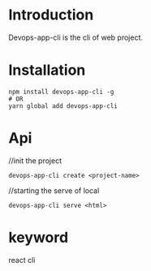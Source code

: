 # Introduction
Devops-app-cli is the cli of web project.

# Installation
```
npm install devops-app-cli -g
# OR 
yarn global add devops-app-cli
```

# Api
//init the project

`devops-app-cli create <project-name>`

//starting the serve of local

`devops-app-cli serve <html>`

# keyword
react cli

